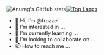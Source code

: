 ![Anurag's GitHub stats](https://github-readme-stats.vercel.app/api?username=frozzel&show_icons=true&theme=transparent)[![Top Langs](https://github-readme-stats.vercel.app/api/top-langs/?username=frozzel&theme=transparent&langs_count=5&layout=compact)](https://github.com/anuraghazra/github-readme-stats)


- 👋 Hi, I’m @frozzel
- 👀 I’m interested in ...
- 🌱 I’m currently learning ...
- 💞️ I’m looking to collaborate on ...
- 📫 How to reach me ...

<!---
frozzel/frozzel is a ✨ special ✨ repository because its `README.md` (this file) appears on your GitHub profile.
You can click the Preview link to take a look at your changes.
--->
